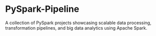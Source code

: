 # PySpark-Pipeline
A collection of PySpark projects showcasing scalable data processing, transformation pipelines, and big data analytics using Apache Spark.
